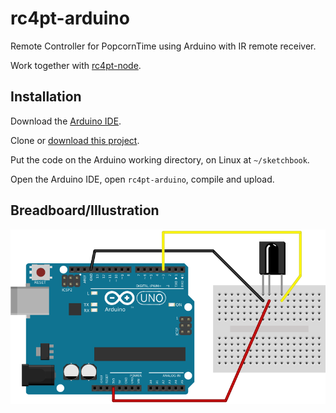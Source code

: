 rc4pt-arduino
=============

Remote Controller for PopcornTime using Arduino with IR remote receiver.

Work together with [rc4pt-node](https://github.com/comsolid/rc4pt-node).

## Installation

Download the [Arduino IDE](http://arduino.cc/en/Main/Software).

Clone or [download this project](https://github.com/comsolid/rc4pt-arduino).

Put the code on the Arduino working directory, on Linux at `~/sketchbook`.

Open the Arduino IDE, open `rc4pt-arduino`, compile and upload.

## Breadboard/Illustration

![Sketch_bb.png](Sketch_bb.png)
